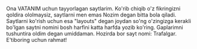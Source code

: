 Ona VATANIM uchun tayyorlagan saytlarim. Ko'rib chiqib o'z fikringizni qoldira ololmaysiz, saytlarni men emas Nozim degan bitta bola qiladi. Saytlarni ko'rish uchun esa "layouts" degan joydan so'ng o'zingizga kerakli bo'lgan saytni nomini bosh harfini katta harfda yozib ko'ring. Gaplarimni tushuntira oldim degan umiddaman.
Hozirda bor sayt nomi:
Trafalgar.
E'tiboring uchun rahmat!
